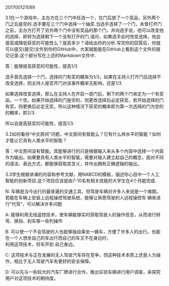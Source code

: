 201700121089

3.1在一个游戏中，主办方在三个门中任选一个，在门后放了一个奖品，另外两个门之后是空的.选手要在三个门中选择一个抽奖.当选手选择了一个门，未曾打开门之前，主办方打开了另外两个门中没有奖品的那个门，并向选手说，他可以改变他的选择，即转为选择剩下一个没有打开的门.请问，如果选手此时改变选择，他会提高或降低获奖的可能性么？提高多少？请给出你的分析.写完你的回答后，你就可以提交(提交)文件到你的GitHub中，大家就能能在GitHub上看到这个文件的提交记录.这个部分写在上述的Markdown文件中.

答：能够提高获奖的可能性，提高1/3
    
   选手首先选择一个门，选择的门有奖的概率为1/3，如果在主持人打开门后选择不改变选择，则主持人是否开门对该事件概率无影响，还是1/3.
   
   如果选择改变选择，那么在主持人在开启一扇门后，剩下的两个门肯定为一个有奖品，一个空。如果开始选择的门是空的，则更改选择后必定获奖，若开始选择的门有奖，则更换后必定无奖。所以这种情况下获奖的概率即为第一次选择的门为空的的概率，即2/3.
   
   所以会提高获奖的可能性，提高1/3.
   
    
 
 
 
 
3.2如何看待“中文房间”问题，中文房间有智能么？它有什么样水平的智能？如何才能让它具有人类水平的智能？

答：中文房间没有智能。其能够进行的只是根据输入来从多个内容中选择一个内容作为输出。如果要具有人类水平的智能，需要对输入建立起自己的概念，面对不同的语法、表达方式，都能够获取其含义，并作出拥有正确逻辑的输出。



3.3学生根据讲课的内容和参考文献，用NABCD的模板，描述你心目中一个人工智能的创新项目.这个项目应该是由7-10名有相关技能的大学生在4个月能完成.

   N: 车辆是当今出行的最普遍的交通工具，但驾驶车辆对许多人来说是一个难题。若能在车辆上安装上远程操控驾驶系统，能够让熟悉驾驶的人远程操控车
   辆来进行“代驾”，可以解决许多问题

  A: 能够利用无线遥控技术，使车辆能够实时获取驾驶人的操作信息，从而进行转弯、换挡、刹车等一些列操作
    
  B: 可以使一个不会驾驶的人也能够独自乘坐一辆车，方便了许多人的出行。也能在一个人想坐自己的车出行而自己的车又不在身边时，   
   利用这项技术，将车开到 自己身边。
    
  C: 这项技术与正在发展的无人驾驶汽车存在竞争，但这种技术本质上还是人为操作，相比于无人驾驶汽车有更好的安全保障。
    
  D: 可以先与一些较大的汽车厂牌进行合作，推出实验车辆进行用户调查，来探究用户对这项技术的期待度。
  
